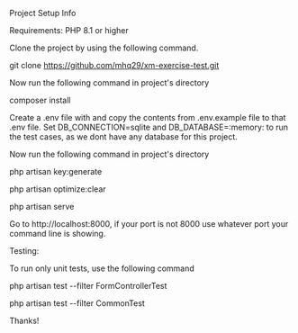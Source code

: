 Project Setup Info

Requirements: PHP 8.1 or higher

Clone the project by using the following command.

git clone https://github.com/mhq29/xm-exercise-test.git

Now run the following command in project's directory

composer install

Create a .env file with and copy the contents from .env.example file to that .env file. 
Set  DB_CONNECTION=sqlite and DB_DATABASE=:memory:  to run the test cases, as we dont have any database for this project.

Now run the following command in project's directory

php artisan key:generate

php artisan optimize:clear

php artisan serve

Go to http://localhost:8000, if your port is not 8000 use whatever port your command line is showing.

<!-- After running the project, you will see the form to get historical data as required in assignment  -->

Testing:

To run only unit tests, use the following command

php artisan test --filter FormControllerTest

php artisan test --filter CommonTest

<!-- Note:I have used the simple php mail function for the email so its not mandatory that email will be recieved on the given email address. In order to see that if its working fine just run the above test, the mail function will return true if its success. 
I used php mail function,because currently i didn't have SMTP account for the testing. Sorry for the inconvenience  -->

Thanks!